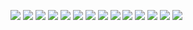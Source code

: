 <img src="resim/1.png" /> <img src="resim/2.png" /> <img src="resim/3.png" /> <img src="resim/4.png" />
<img src="resim/5.png" />
<img src="resim/6.png" />
<img src="resim/7.png" />
<img src="resim/8.png" />
<img src="resim/9.png" />
<img src="resim/10.png" />
<img src="resim/11.png" />
<img src="resim/12.png" />
<img src="resim/13.png" />
<img src="resim/14.png" />
